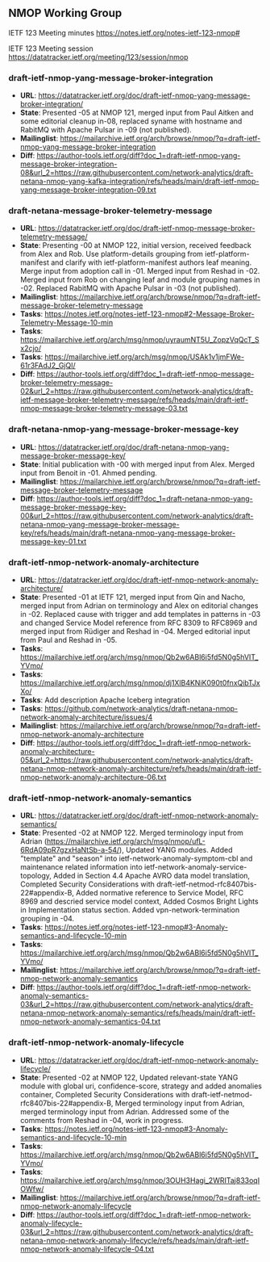 ## NMOP Working Group

IETF 123 Meeting minutes
https://notes.ietf.org/notes-ietf-123-nmop#

IETF 123 Meeting session
https://datatracker.ietf.org/meeting/123/session/nmop

### draft-ietf-nmop-yang-message-broker-integration
* **URL**: https://datatracker.ietf.org/doc/draft-ietf-nmop-yang-message-broker-integration/
* **State**: Presented -05 at NMOP 121, merged input from Paul Aitken and some editorial cleanup in-08, replaced syname with hostname and RabitMQ with Apache Pulsar in -09 (not published).
* **Mailinglist**: https://mailarchive.ietf.org/arch/browse/nmop/?q=draft-ietf-nmop-yang-message-broker-integration
* **Diff**: https://author-tools.ietf.org/diff?doc_1=draft-ietf-nmop-yang-message-broker-integration-08&url_2=https://raw.githubusercontent.com/network-analytics/draft-netana-nmop-yang-kafka-integration/refs/heads/main/draft-ietf-nmop-yang-message-broker-integration-09.txt

### draft-netana-message-broker-telemetry-message
* **URL**: https://datatracker.ietf.org/doc/draft-ietf-nmop-message-broker-telemetry-message/
* **State**: Presenting -00 at NMOP 122, initial version, received feedback from Alex and Rob. Use platform-details grouping from ietf-platform-manifest and clarify with ietf-platform-manifest authors leaf meaning. Merge input from adoption call in -01. Merged input from Reshad in -02. Merged input from Rob on changing leaf and module grouping names in -02. Replaced RabitMQ with Apache Pulsar in -03 (not published).
* **Mailinglist**: https://mailarchive.ietf.org/arch/browse/nmop/?q=draft-ietf-message-broker-telemetry-message
* **Tasks**: https://notes.ietf.org/notes-ietf-123-nmop#2-Message-Broker-Telemetry-Message-10-min
* **Tasks**: https://mailarchive.ietf.org/arch/msg/nmop/uyraumNT5U_ZopzVqQcT_Sx2cjo/
* **Tasks**: https://mailarchive.ietf.org/arch/msg/nmop/USAk1v1jmFWe-61r3FAdJ2_GjQI/
* **Diff**: https://author-tools.ietf.org/diff?doc_1=draft-ietf-nmop-message-broker-telemetry-message-02&url_2=https://raw.githubusercontent.com/network-analytics/draft-ietf-message-broker-telemetry-message/refs/heads/main/draft-ietf-nmop-message-broker-telemetry-message-03.txt

### draft-netana-nmop-yang-message-broker-message-key
* **URL**: https://datatracker.ietf.org/doc/draft-netana-nmop-yang-message-broker-message-key/
* **State**: Initial publication with -00 with merged input from Alex. Merged input from Benoit in -01. Ahmed pending.
* **Mailinglist**: https://mailarchive.ietf.org/arch/browse/nmop/?q=draft-ietf-message-broker-telemetry-message
* **Diff**: https://author-tools.ietf.org/diff?doc_1=draft-netana-nmop-yang-message-broker-message-key-00&url_2=https://raw.githubusercontent.com/network-analytics/draft-netana-nmop-yang-message-broker-message-key/refs/heads/main/draft-netana-nmop-yang-message-broker-message-key-01.txt

### draft-ietf-nmop-network-anomaly-architecture
* **URL**: https://datatracker.ietf.org/doc/draft-ietf-nmop-network-anomaly-architecture/
* **State**: Presented -01 at IETF 121, merged input from Qin and Nacho, merged input from Adrian on terminology and Alex on editorial changes in -02. Replaced cause with trigger and add templates in patterns in -03 and changed Service Model reference from RFC 8309 to RFC8969 and merged input from Rüdiger and Reshad in -04. Merged editorial input from Paul and Reshad in -05.
* **Tasks**: https://mailarchive.ietf.org/arch/msg/nmop/Qb2w6ABl6i5fd5N0g5hVIT_YVmo/
* **Tasks**: https://mailarchive.ietf.org/arch/msg/nmop/dj1XlB4KNiK090t0fnxQibTJxXo/
* **Tasks**: Add description Apache Iceberg integration
* **Tasks**: https://github.com/network-analytics/draft-netana-nmop-network-anomaly-architecture/issues/4
* **Mailinglist**: https://mailarchive.ietf.org/arch/browse/nmop/?q=draft-ietf-nmop-network-anomaly-architecture
* **Diff**: https://author-tools.ietf.org/diff?doc_1=draft-ietf-nmop-network-anomaly-architecture-05&url_2=https://raw.githubusercontent.com/network-analytics/draft-netana-nmop-network-anomaly-architecture/refs/heads/main/draft-ietf-nmop-network-anomaly-architecture-06.txt

### draft-ietf-nmop-network-anomaly-semantics
* **URL**: https://datatracker.ietf.org/doc/draft-ietf-nmop-network-anomaly-semantics/
* **State**: Presented -02 at NMOP 122. Merged terminology input from Adrian (https://mailarchive.ietf.org/arch/msg/nmop/ufL-6RdA09pR7gzxHaNtSb-a-54/), Updated YANG modules. Added "template" and "season" into ietf-network-anomaly-symptom-cbl and maintenance related information into ietf-network-anomaly-service-topology, Added in Section 4.4 Apache AVRO data model translation, Completed Security Considerations with draft-ietf-netmod-rfc8407bis-22#appendix-B, Added normative reference to Service Model, RFC 8969 and descried service model context, Added Cosmos Bright Lights in Implementation status section. Added vpn-network-termination grouping in -04.
* **Tasks**: https://notes.ietf.org/notes-ietf-123-nmop#3-Anomaly-semantics-and-lifecycle-10-min
* **Tasks**: https://mailarchive.ietf.org/arch/msg/nmop/Qb2w6ABl6i5fd5N0g5hVIT_YVmo/
* **Mailinglist**: https://mailarchive.ietf.org/arch/browse/nmop/?q=draft-ietf-nmop-network-anomaly-semantics
* **Diff**: https://author-tools.ietf.org/diff?doc_1=draft-ietf-nmop-network-anomaly-semantics-03&url_2=https://raw.githubusercontent.com/network-analytics/draft-netana-nmop-network-anomaly-semantics/refs/heads/main/draft-ietf-nmop-network-anomaly-semantics-04.txt

### draft-ietf-nmop-network-anomaly-lifecycle
* **URL**: https://datatracker.ietf.org/doc/draft-ietf-nmop-network-anomaly-lifecycle/
* **State**: Presented -02 at NMOP 122, Updated relevant-state YANG module with global uri, confidence-score, strategy and added anomalies container, Completed Security Considerations with draft-ietf-netmod-rfc8407bis-22#appendix-B, Merged terminology input from Adrian, merged terminology input from Adrian. Addressed some of the comments from Reshad in -04, work in progress.
* **Tasks**: https://notes.ietf.org/notes-ietf-123-nmop#3-Anomaly-semantics-and-lifecycle-10-min
* **Tasks**: https://mailarchive.ietf.org/arch/msg/nmop/Qb2w6ABl6i5fd5N0g5hVIT_YVmo/
* **Tasks**: https://mailarchive.ietf.org/arch/msg/nmop/3OUH3Hagi_2WRITaj833oqIOWfw/
* **Mailinglist**: https://mailarchive.ietf.org/arch/browse/nmop/?q=draft-ietf-nmop-network-anomaly-lifecycle
* **Diff**: https://author-tools.ietf.org/diff?doc_1=draft-ietf-nmop-network-anomaly-lifecycle-03&url_2=https://raw.githubusercontent.com/network-analytics/draft-netana-nmop-network-anomaly-lifecycle/refs/heads/main/draft-ietf-nmop-network-anomaly-lifecycle-04.txt